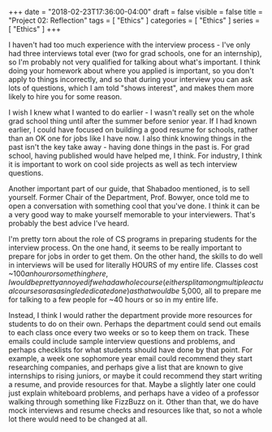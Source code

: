 +++
date = "2018-02-23T17:36:00-04:00"
draft = false
visible = false
title = "Project 02: Reflection"
tags = [ "Ethics" ]
categories = [ "Ethics" ]
series = [ "Ethics" ]
+++


I haven't had too much experience with the interview process - I've only had three interviews total ever (two for grad schools, one for an internship),
so I'm probably not very qualified for talking about what's important. I think doing your homework about where you applied is important, so you don't
apply to things incorrectly, and so that during your interview you can ask lots of questions, which I am told "shows interest", and makes them more likely
to hire you for some reason.

I wish I knew what I wanted to do earlier - I wasn't really set on the whole grad school thing until after the summer before senior year. If I had known
earlier, I could have focused on building a good resume for schools, rather than an OK one for jobs like I have now. I also think knowing things in the
past isn't the key take away - having done things in the past is. For grad school, having published would have helped me, I think. For industry, I think
it is important to work on cool side projects as well as tech interview questions.

Another important part of our guide, that Shabadoo mentioned, is to sell yourself. Former Chair of the Department, Prof. Bowyer, once told me to open a
conversation with something cool that you've done. I think it can be a very good way to make yourself memorable to your interviewers. That's probably
the best advice I've heard.

I'm pretty torn about the role of CS programs in preparing students for the interview process. On the one hand, it seems to be really important
to prepare for jobs in order to get them. On the other hand, the skills to do well in interviews will be used for literally HOURS of my entire
life. Classes cost ~$100 an hour or something here, I would be pretty annoyed if we had a whole course (either split among multiple actual
courses or as a single dedicated one) as that would be ~$5,000, all to prepare me for talking to a few people for ~40 hours or so in my entire life.

Instead, I think I would rather the department provide more resources for students to do on their own. Perhaps the department could send out emails
to each class once every two weeks or so to keep them on track. These emails could include sample interview questions and problems, and perhaps checklists
for what students should have done by that point. For example, a week one sophomore year email could recommend they start researching companies, and
perhaps give a list that are known to give internships to rising juniors, or maybe it could recommend they start writing a resume, and provide resources
for that. Maybe a slightly later one could just explain whiteboard problems, and perhaps have a video of a professor walking through something like
FizzBuzz on it.
Other than that, we do have mock interviews and resume checks and resources like that, so not a whole lot there would need to be changed
at all. 
 
